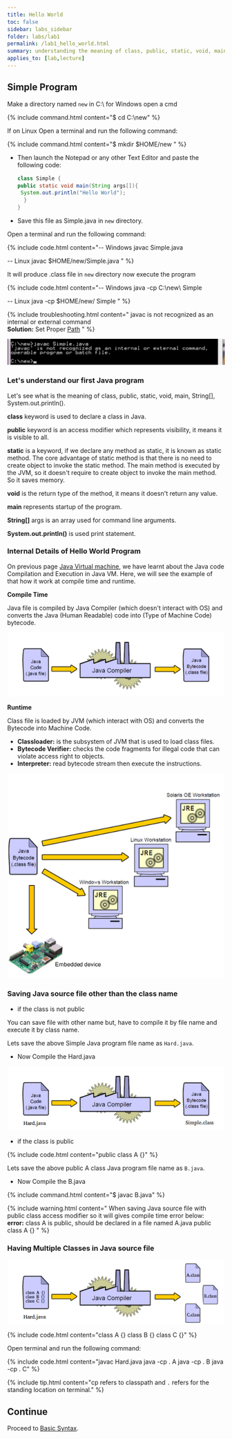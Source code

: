 ```yaml
---
title: Hello World
toc: false
sidebar: labs_sidebar
folder: labs/lab1
permalink: /lab1_hello_world.html
summary: understanding the meaning of class, public, static, void, main, String[], System.out.println()
applies_to: [lab,lecture]
---
```


## Simple Program

Make a directory named `new` in C:\ for Windows open a cmd

{% include command.html content="$ cd C:\new" %}

If on Linux Open a terminal and run the following command:

{% include command.html content="$ mkdir $HOME/new " %}

- Then launch the Notepad or any other Text Editor and paste the following code:

    ```java
    class Simple {
    public static void main(String args[]){
     System.out.println("Hello World");
      }
    }

    ```

- Save this file as Simple.java in `new` directory.

Open a terminal and run the following command:

{% include code.html content="-- Windows
 javac Simple.java

 -- Linux
 javac $HOME/new/Simple.java
" %}

It will produce .class file in `new` directory now execute the program

{% include code.html content="-- Windows
 java -cp C:\new\ Simple

 -- Linux
 java -cp $HOME/new/ Simple
" %}

{% include troubleshooting.html content="
	javac is not recognized as an internal or external command<br/>
	**Solution:** Set Proper [Path](env_setup_classpath.html)
" %}


![](./images/labs/lab1/not_recognized.png)

### Let's understand our first Java program

Let's see what is the meaning of class, public, static, void, main, String[], System.out.println().

**class** keyword is used to declare a class in Java.

**public** keyword is an access modifier which represents visibility, it means it is visible to all.

**static** is a keyword, if we declare any method as static, it is known as static method. The core advantage of static method is that there is no need to create object to invoke the static method. The main method is executed by the JVM, so it doesn't require to create object to invoke the main method. So it saves memory.

**void** is the return type of the method, it means it doesn't return any value.

**main** represents startup of the program.

**String[]** args is an array used for command line arguments.

**System.out.println()** is used print statement.

### Internal Details of Hello World Program

On previous page [Java Virtual machine](intro_java_virtual_machine.html), we have learnt about the Java code Compilation and Execution in Java VM. Here, we will see the example of that how it work at compile time and runtime.

**Compile Time**

Java file is compiled by Java Compiler (which doesn't interact with OS) and converts the Java (Human Readable) code into (Type of Machine Code) bytecode.

![](./images/labs/lab1/javac.png)

**Runtime**

Class file is loaded by JVM (which interact with OS) and converts the Bytecode into Machine Code.

- **Classloader:** is the subsystem of JVM that is used to load class files.
- **Bytecode Verifier:** checks the code fragments for illegal code that can violate access right to objects.
- **Interpreter:** read bytecode stream then execute the instructions.

![](./images/labs/lab1/java.png)

### Saving Java source file other than the class name

- if the class is not public

You can save file with other name but, have to compile it by file name and execute it by class name.

Lets save the above Simple Java program file name as `Hard.java`.

- Now Compile the Hard.java

![](./images/labs/lab1/othername.png)

- if the class is public

{% include code.html content="public class A {}" %}

Lets save the above public A class Java program file name as `B.java`.

- Now Compile the B.java

{% include command.html content="$ javac B.java" %}

{% include warning.html content="
	When saving Java source file with public class access modifier so it will gives compile time error below:<br/>
	**error:**  class A is public, should be declared in a file named A.java public class A {}
" %}

### Having Multiple Classes in Java source file

![](./images/labs/lab1/multiclasses.png)


{% include code.html content="class A {}
class B {}
class C {}" %}

Open terminal and run the following command:

{% include code.html content="javac Hard.java
java -cp . A
java -cp . B
java -cp . C" %}


{% include tip.html content="cp refers to classpath and `.` refers for the standing location on terminal." %}

## Continue

Proceed to [Basic Syntax](lab1_basic_syntax.html).

